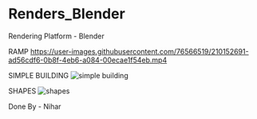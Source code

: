 # Renders_Blender

Rendering Platform - Blender

RAMP
https://user-images.githubusercontent.com/76566519/210152691-ad56cdf6-0b8f-4eb6-a084-00ecae1f54eb.mp4



SIMPLE BUILDING
![simple building](https://user-images.githubusercontent.com/76566519/209763907-50227d57-967d-46bd-9823-691108e54595.png)

SHAPES
![shapes](https://user-images.githubusercontent.com/76566519/209767668-682c4ab1-5215-432b-8af5-73401ddf454b.png)


Done By - Nihar
